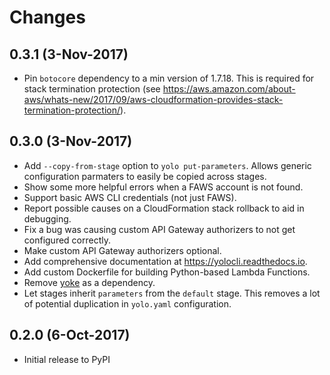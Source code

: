 # Changes

## 0.3.1 (3-Nov-2017)

- Pin `botocore` dependency to a min version of 1.7.18. This is required for
  stack termination protection
  (see https://aws.amazon.com/about-aws/whats-new/2017/09/aws-cloudformation-provides-stack-termination-protection/).

## 0.3.0 (3-Nov-2017)

- Add `--copy-from-stage` option to `yolo put-parameters`. Allows generic
  configuration parmaters to easily be copied across stages.
- Show some more helpful errors when a FAWS account is not found.
- Support basic AWS CLI credentials (not just FAWS).
- Report possible causes on a CloudFormation stack rollback to aid in
  debugging.
- Fix a bug was causing custom API Gateway authorizers to not get configured
  correctly.
- Make custom API Gateway authorizers optional.
- Add comprehensive documentation at https://yolocli.readthedocs.io.
- Add custom Dockerfile for building Python-based Lambda Functions.
- Remove [yoke](https://pypi.python.org/pypi/yoke) as a dependency.
- Let stages inherit `parameters` from the `default` stage. This removes a lot
  of potential duplication in `yolo.yaml` configuration.

## 0.2.0 (6-Oct-2017)

- Initial release to PyPI
